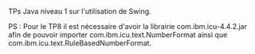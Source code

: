 TPs Java niveau 1 sur l'utilisation de Swing.

PS :
Pour le TP8 il est nécessaire d'avoir la librairie com.ibm.icu-4.4.2.jar afin de pouvoir importer com.ibm.icu.text.NumberFormat ainsi que com.ibm.icu.text.RuleBasedNumberFormat.
